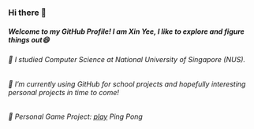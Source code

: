 ### Hi there 👋

##### Welcome to my GitHub Profile! I am Xin Yee, I like to explore and figure things out😄
###### 🌱 I studied Computer Science at National University of Singapore (NUS).
###### 🔭 I’m currently using GitHub for school projects and hopefully interesting personal projects in time to come!
###### 👾 Personal Game Project: [play](https://xinyee20.github.io/PingPong/) Ping Pong


<!--
[![Anurag's GitHub stats](https://github-readme-stats.vercel.app/api?username=xinyee20&show_icons=true&theme=gruvbox)
](https://github.com/anuraghazra/github-readme-stats)
-->


<!--
**xinyee20/xinyee20** is a ✨ _special_ ✨ repository because its `README.md` (this file) appears on your GitHub profile.

Here are some ideas to get you started:

- 🔭 I’m currently working on ...
- 🌱 I’m currently learning ...
- 👯 I’m looking to collaborate on ...
- 🤔 I’m looking for help with ...
- 💬 Ask me about ...
- 📫 How to reach me: ...
- 😄 Pronouns: ...
- ⚡ Fun fact: ...
-->
